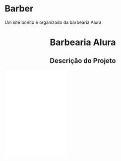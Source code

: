 # Barber
Um site bonito e organizado da barbearia Alura
<h1 align="center"> Barbearia Alura </h1>
<div align="center">
  <h2> Descrição do Projeto </h2>
  <img align="left" src="logo-branco.png" width="200">
  </div>

